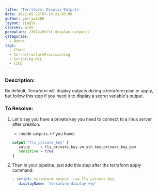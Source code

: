 ```yaml
---
title: 'Terraform: Display Outputs'
date: 2022-05-22T07:10:21-05:00
author: gerryw1389
layout: single
classes: wide
permalink: /2022/05/tf-display-outputs/
categories:
  - Azure
tags:
  - Cloud
  - InfrastructureProvisioning
  - Scripting-HCL
  - CICD
---
```

<!--more-->

### Description:

By default, Terraform will display outputs during a terraform plan or apply, but follow this step if you need it to display a secret variable's output.

### To Resolve:

1. Let's say you have a private key you need to connect to a linux server after creation. 

   - inside `outputs.tf` you have:

   ```terraform
   output "tls_private_key" {
      value     = tls_private_key.vm_ssh_key.private_key_pem
      sensitive = true
   }
   ```

1. Then in your pipeline, just add this step after the terraform apply command:

   ```yaml
   - script: terraform output -raw tls_private_key
      displayName: 'terraform display key'
   ```